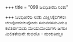 +++
title = "099 ಜಲಧಿತೀರದಿ ನಿಂತು"

+++
ಜಲಧಿತೀರದಿ ನಿಂತು ವೀಕ್ಷಿಸಿಕ್ಕೆಲಗಳಲಿ।  
ಚಲವೊಂದಚಲವೊಂದು ಸಮವದಸಮವಿದು॥  
ಕಲೆತಿರ್ಪುವಂತು ಮೇಯಾಮೇಯಗಳು ಜಗದಿ।  
ಮಿಲಿತತೆಯಿನೇ ರುಚಿಯೊ - ಮಂಕುತಿಮ್ಮ॥  
